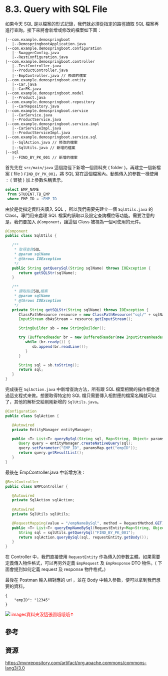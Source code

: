 # 8.3. Query with SQL File
如果今天 SQL 是以檔案的形式記錄，我們就必須從指定的路徑讀取 SQL 檔案再進行查詢。接下來將會新增或修改的檔案如下圖：

```
|--com.example.demospringboot
   |--DemospringbootApplication.java
|--com.example.demospringboot.configuration
   |--SwaggerConfig.java
   |--RestConfiguration.java
|--com.example.demospringboot.controller
   |--TestController.java
   |--ProductController.java
   |--EmpController.java // 修改的檔案
|--com.example.demospringboot.entity
   |--Car.java
   |--CarPK.java
|--com.example.demospringboot.model
   |--Product.java
|--com.example.demospringboot.repository
   |--CarRepository.java
|--com.example.demospringboot.service
   |--CarService.java
   |--ProductService.java
|--com.example.demospringboot.service.impl
   |--CarServiceImpl.java
   |--ProductServiceImpl.java
|--com.example.demospringboot.service.sql
   |--SqlAction.java // 修改的檔案
   |--SqlUtils.java // 新增的檔案
|--sql
   |--FIND_BY_PK_001 // 新增的檔案
```

首先先在 `src/main/java` 這個路徑下新增一個資料夾 ( folder )，再建立一個新檔案 ( file ) `FIND_BY_PK_001`，將 SQL 寫在這個檔案內。動態傳入的參數一樣使用 `：` ( 冒號 ) 加上參數名稱表示。

```sql
select EMP_NAME
 from STUDENT.TB_EMP
 where EMP_ID = :EMP_ID
```

由於是從指定資料夾讀入 SQL ，所以我們需要先建立一個 `SqlUtils.java` 的Class，專門用來處理 SQL 檔案的讀取以及設定查詢欄位等功能。需要注意的是，我們要加入 `@Component`，讓這個 Class 被視為一個可使用的元件。

```java
@Component
public class SqlUtils {

   /**
    * 取得查詢SQL
    * @param sqlName
    * @throws IOException
    */
   public String getQuerySql(String sqlName) throws IOException {
      return getSQLStr(sqlName);
   }

   /**
    * 讀取指定SQL檔案
    * @param sqlName
    * @throws IOException
    */
   private String getSQLStr(String sqlName) throws IOException {
      ClassPathResource resource = new ClassPathResource("sql/" + sqlName); // 指定SQL讀檔路徑
      InputStream dbAsStream = resource.getInputStream();

      StringBuilder sb = new StringBuilder();

      try (BufferedReader br = new BufferedReader(new InputStreamReader(dbAsStream))) {
         while (br.ready()) {
            sb.append(br.readLine());
         }
      }

      String sql = sb.toString();
      return sql;
   }
}
```

完成後在 `SqlAction.java` 中新增查詢方法，所有跟 SQL 檔案相關的操作都會透過這支程式來做。想要取得特定的 SQL 檔只需要傳入相對應的檔案名稱就可以了，其他的解析交給剛剛新增的 `SqlUtils.java`。

```java
@Configuration
public class SqlAction {

   @Autowired
   private EntityManager entityManager;

   public <T> List<T> queryBySql(String sql, Map<String, Object> paramsMap) {
      Query query = entityManager.createNativeQuery(sql);
      query.setParameter("EMP_ID", paramsMap.get("empID"));
      return query.getResultList();
   }
}
```

最後在 EmpController.java 中新增方法：

```java
@RestController
public class EMPController {   

   @Autowired
   private SqlAction sqlAction;
    
   @Autowired
   private SqlUtils sqlUtils;

   @RequestMapping(value = "/empNameBySql", method = RequestMethod.GET)
   public <T> List<T> queryEmpNameBySql(RequestEntity<Map<String, Object>> requestEntity) throws IOException{
      String sql = sqlUtils.getQuerySql("FIND_BY_PK_001");
      return sqlAction.queryBySql(sql, requestEntity.getBody());
   }
}
```
在 Controller 中，我們直接使用 `RequestEntity` 作為傳入的參數主體。如果需要定義傳入物件格式，可以再另外定義 `EmpRequest` 及 `EmpResponse` DTO 物件。( 下面會提到如何定義 request 及 response 物件格式。)

最後在 Postman 輸入相對應的 url ，並在 Body 中輸入參數，便可以拿到我們想要的資料。
```
{
    "empID": "12345"
}
```

![ ](/images/8.3-1.png)
<font color="red">
   images資料夾沒這張圖哦哦哦↑
</font>
## 參考

## 資源
https://mvnrepository.com/artifact/org.apache.commons/commons-lang3/3.0 
